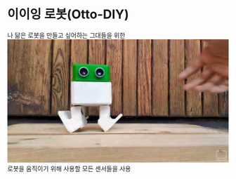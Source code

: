 # 이이잉 로봇(Otto-DIY)
나 닮은 로봇을 만들고 싶어하는 그대들을 위한  
[![Watch the video](./img/otto-diy.PNG)](https://www.youtube.com/watch?v=oMY6p6zNqz4)
로봇을 움직이기 위해 사용할 모든 센서들을 사용